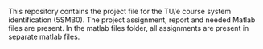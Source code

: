 This repository contains the project file for the TU/e course system identification (5SMB0).
The project assignment, report and needed Matlab files are present. In the matlab files folder, 
all assignments are present in separate matlab files.
